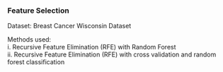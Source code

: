 ### Feature Selection

Dataset: Breast Cancer Wisconsin Dataset<br>

Methods used:<br>
i. Recursive Feature Elimination (RFE) with Random Forest<br>
ii. Recursive Feature Elimination (RFE) with cross validation and random forest classification


